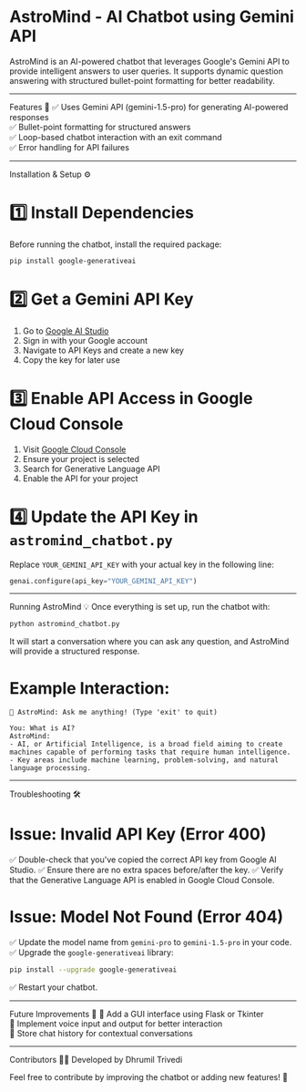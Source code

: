 # AstroMind - AI Chatbot using Gemini API

AstroMind is an AI-powered chatbot that leverages Google's Gemini API to provide intelligent answers to user queries. It supports dynamic question answering with structured bullet-point formatting for better readability.

---

 Features 🚀
✅ Uses Gemini API (gemini-1.5-pro) for generating AI-powered responses  
✅ Bullet-point formatting for structured answers  
✅ Loop-based chatbot interaction with an exit command  
✅ Error handling for API failures  

---

 Installation & Setup ⚙️

# 1️⃣ Install Dependencies
Before running the chatbot, install the required package:
```bash
pip install google-generativeai
```

# 2️⃣ Get a Gemini API Key
1. Go to [Google AI Studio](https://ai.google.dev/)
2. Sign in with your Google account
3. Navigate to API Keys and create a new key
4. Copy the key for later use

# 3️⃣ Enable API Access in Google Cloud Console
1. Visit [Google Cloud Console](https://console.cloud.google.com/)
2. Ensure your project is selected
3. Search for Generative Language API
4. Enable the API for your project

# 4️⃣ Update the API Key in `astromind_chatbot.py`
Replace `YOUR_GEMINI_API_KEY` with your actual key in the following line:
```python
genai.configure(api_key="YOUR_GEMINI_API_KEY")
```

---

 Running AstroMind 💡
Once everything is set up, run the chatbot with:
```bash
python astromind_chatbot.py
```

It will start a conversation where you can ask any question, and AstroMind will provide a structured response.

# Example Interaction:
```
🤖 AstroMind: Ask me anything! (Type 'exit' to quit)

You: What is AI?
AstroMind:
- AI, or Artificial Intelligence, is a broad field aiming to create machines capable of performing tasks that require human intelligence.
- Key areas include machine learning, problem-solving, and natural language processing.
```

---

 Troubleshooting 🛠️

# Issue: Invalid API Key (Error 400)
✅ Double-check that you've copied the correct API key from Google AI Studio.
✅ Ensure there are no extra spaces before/after the key.
✅ Verify that the Generative Language API is enabled in Google Cloud Console.

# Issue: Model Not Found (Error 404)
✅ Update the model name from `gemini-pro` to `gemini-1.5-pro` in your code.
✅ Upgrade the `google-generativeai` library:
```bash
pip install --upgrade google-generativeai
```
✅ Restart your chatbot.

---

 Future Improvements 🚀
🔹 Add a GUI interface using Flask or Tkinter  
🔹 Implement voice input and output for better interaction  
🔹 Store chat history for contextual conversations  

---

 Contributors 👨‍💻
Developed by Dhrumil Trivedi

Feel free to contribute by improving the chatbot or adding new features! 🎯


